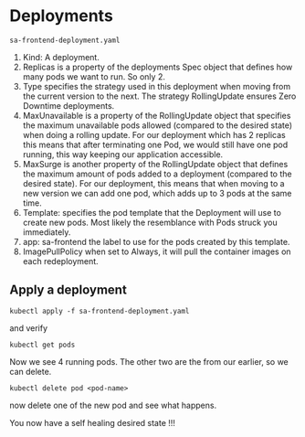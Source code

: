 # Deployments

```sa-frontend-deployment.yaml```

1. Kind: A deployment.
2. Replicas is a property of the deployments Spec object that defines how many pods we want to run. So only 2.
3. Type specifies the strategy used in this deployment when moving from the current version to the next. The strategy RollingUpdate ensures Zero Downtime deployments.
4. MaxUnavailable is a property of the RollingUpdate object that specifies the maximum unavailable pods allowed (compared to the desired state) when doing a rolling update. For our deployment which has 2 replicas this means that after terminating one Pod, we would still have one pod running, this way keeping our application accessible.
5. MaxSurge is another property of the RollingUpdate object that defines the maximum amount of pods added to a deployment (compared to the desired state). For our deployment, this means that when moving to a new version we can add one pod, which adds up to 3 pods at the same time.
6. Template: specifies the pod template that the Deployment will use to create new pods. Most likely the resemblance with Pods struck you immediately.
7. app: sa-frontend the label to use for the pods created by this template.
8. ImagePullPolicy when set to Always, it will pull the container images on each redeployment.

## Apply a deployment

```kubectl apply -f sa-frontend-deployment.yaml```

and verify 

```kubectl get pods```

Now we see 4 running pods. The other two are the from our earlier, so we can delete.

```kubectl delete pod <pod-name>```

now delete one of the new pod and see what happens.

You now have a self healing desired state !!!